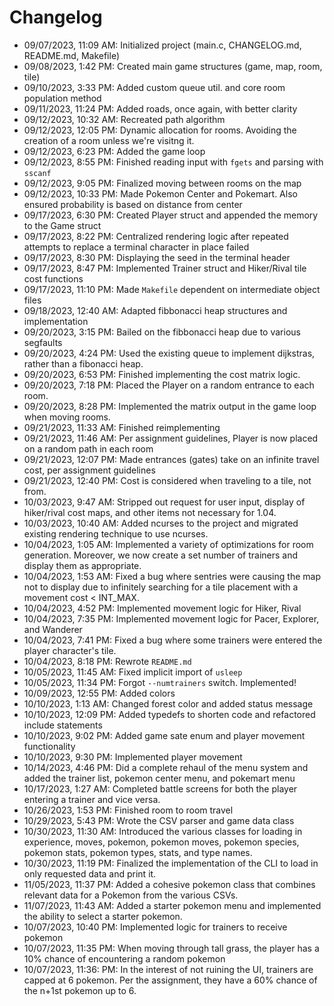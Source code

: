 # Changelog

- 09/07/2023, 11:09 AM: Initialized project (main.c, CHANGELOG.md, README.md, Makefile)
- 09/08/2023, 1:42 PM: Created main game structures (game, map, room, tile)
- 09/10/2023, 3:33 PM: Added custom queue util. and core room population method
- 09/11/2023, 11:24 PM: Added roads, once again, with better clarity
- 09/12/2023, 10:32 AM: Recreated path algorithm
- 09/12/2023, 12:05 PM: Dynamic allocation for rooms. Avoiding the creation of a room unless we're visitng it.
- 09/12/2023, 6:23 PM: Added the game loop
- 09/12/2023, 8:55 PM: Finished reading input with `fgets` and parsing with `sscanf`
- 09/12/2023, 9:05 PM: Finalized moving between rooms on the map
- 09/12/2023, 10:33 PM: Made Pokemon Center and Pokemart. Also ensured probability is based on distance from center
- 09/17/2023, 6:30 PM: Created Player struct and appended the memory to the Game struct
- 09/17/2023, 8:22 PM: Centralized rendering logic after repeated attempts to replace a terminal character in place failed
- 09/17/2023, 8:30 PM: Displaying the seed in the terminal header
- 09/17/2023, 8:47 PM: Implemented Trainer struct and Hiker/Rival tile cost functions
- 09/17/2023, 11:10 PM: Made `Makefile` dependent on intermediate object files
- 09/18/2023, 12:40 AM: Adapted fibbonacci heap structures and implementation
- 09/20/2023, 3:15 PM: Bailed on the fibbonacci heap due to various segfaults
- 09/20/2023, 4:24 PM: Used the existing queue to implement dijkstras, rather than a fibonacci heap.
- 09/20/2023, 6:53 PM: Finished implementing the cost matrix logic.
- 09/20/2023, 7:18 PM: Placed the Player on a random entrance to each room.
- 09/20/2023, 8:28 PM: Implemented the matrix output in the game loop when moving rooms.
- 09/21/2023, 11:33 AM: Finished reimplementing
- 09/21/2023, 11:46 AM: Per assignment guidelines, Player is now placed on a random path in each room
- 09/21/2023, 12:07 PM: Made entrances (gates) take on an infinite travel cost, per assignment guidelines
- 09/21/2023, 12:40 PM: Cost is considered when traveling to a tile, not from.
- 10/03/2023, 9:47 AM: Stripped out request for user input, display of hiker/rival cost maps, and other items not necessary for 1.04.
- 10/03/2023, 10:40 AM: Added ncurses to the project and migrated existing rendering technique to use ncurses.
- 10/04/2023, 1:05 AM: Implemented a variety of optimizations for room generation. Moreover, we now create a set number of trainers and display them as appropriate.
- 10/04/2023, 1:53 AM: Fixed a bug where sentries were causing the map not to display due to infinitely searching for a tile placement with a movement cost < INT_MAX.
- 10/04/2023, 4:52 PM: Implemented movement logic for Hiker, Rival
- 10/04/2023, 7:35 PM: Implemented movement logic for Pacer, Explorer, and Wanderer
- 10/04/2023, 7:41 PM: Fixed a bug where some trainers were entered the player character's tile.
- 10/04/2023, 8:18 PM: Rewrote `README.md`
- 10/05/2023, 11:45 AM: Fixed implicit import of `usleep`
- 10/05/2023, 11:34 PM: Forgot `--numtrainers` switch. Implemented!
- 10/09/2023, 12:55 PM: Added colors
- 10/10/2023, 1:13 AM: Changed forest color and added status message
- 10/10/2023, 12:09 PM: Added typedefs to shorten code and refactored include statements
- 10/10/2023, 9:02 PM: Added game sate enum and player movement functionality
- 10/10/2023, 9:30 PM: Implemented player movement
- 10/14/2023, 4:46 PM: Did a complete rehaul of the menu system and added the trainer list, pokemon center menu, and pokemart menu
- 10/17/2023, 1:27 AM: Completed battle screens for both the player entering a trainer and vice versa.
- 10/26/2023, 1:53 PM: Finished room to room travel
- 10/29/2023, 5:43 PM: Wrote the CSV parser and game data class
- 10/30/2023, 11:30 AM: Introduced the various classes for loading in experience, moves, pokemon, pokemon moves, pokemon species, pokemon stats, pokemon types, stats, and type names.
- 10/30/2023, 11:19 PM: Finalized the implementation of the CLI to load in only requested data and print it.
- 11/05/2023, 11:37 PM: Added a cohesive pokemon class that combines relevant data for a Pokemon from the various CSVs.
- 11/07/2023, 11:43 AM: Added a starter pokemon menu and implemented the ability to select a starter pokemon.
- 10/07/2023, 10:40 PM: Implemented logic for trainers to receive pokemon
- 10/07/2023, 11:35 PM: When moving through tall grass, the player has a 10% chance of encountering a random pokemon
- 10/07/2023, 11:36: PM: In the interest of not ruining the UI, trainers are capped at 6 pokemon. Per the assignment, they have a 60% chance of the n+1st pokemon up to 6.
